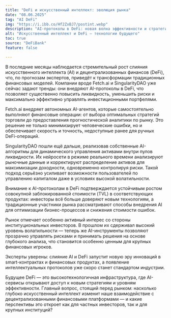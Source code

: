 ```yaml
---
title: "DeFi и искусственный интеллект: эволюция рынка"
date: "08.06.2025"
tag: "AI DeFi"
img: "https://i.ibb.co/Hf2ZxBJ7/postint.webp"
description: "AI-протоколы в DeFi: новая волна эффективности и стратегий."
alt: "Искусственный интеллект и DeFi — технологии будущего"
toc: true
source: "DeFiBank"
feature: false

---
```


В последние месяцы наблюдается стремительный рост слияния искусственного интеллекта (AI) и децентрализованных финансов (DeFi), что, по прогнозам экспертов, приведёт к трансформации традиционных финансовых моделей. Компании вроде Fetch.ai и SingularityDAO уже сейчас задают тренды: они внедряют AI-протоколы в DeFi, что позволяет существенно повысить ликвидность, уменьшить риски и максимально эффективно управлять инвестиционными портфелями.

Fetch.ai внедряет автономных AI-агентов, которые самостоятельно выполняют финансовые операции: от выбора оптимальных стратегий торговли до предоставления прогностической аналитики по рынку. Это решение не только минимизирует человеческие ошибки, но и обеспечивает скорость и точность, недоступные ранее для ручных DeFi-операций.

SingularityDAO пошли ещё дальше, реализовав собственные AI-алгоритмы для динамического управления активами внутри пулов ликвидности. Их нейросети в режиме реального времени анализируют рыночные данные и корректируют распределение активов для максимизации доходности, одновременно контролируя риски. Такой подход серьёзно усиливает возможности пользователей по управлению капиталом даже в условиях высокой волатильности.

Внимание к AI-протоколам в DeFi подтверждается устойчивым ростом совокупной заблокированной стоимости (TVL) в соответствующих продуктах: инвесторы всё больше доверяют новым технологиям, а традиционные участники рынка рассматривают способы внедрения AI для оптимизации бизнес-процессов и снижения стоимости ошибок.

Рынок отмечает особенно активный интерес со стороны институциональных инвесторов. В прошлом их сдерживал высокий уровень волатильности — теперь же AI-инструменты позволяют прозрачно управлять рисками и принимать решения на основе глубокого анализа, что становится особенно ценным для крупных финансовых игроков.

Эксперты уверены: слияние AI и DeFi запустит новую эру инноваций в smart-контрактах и финансовых продуктах, а появление интеллектуальных протоколов уже скоро станет стандартом индустрии.

Будущее DeFi — это высокотехнологичная инфраструктура, где AI-сервисы открывают доступ к новым стратегиям и уровням эффективности. Главный вопрос, стоящий перед рынком: насколько глубоко искусственный интеллект изменит наше взаимодействие с децентрализованными финансовыми платформами — и какие перспективы это откроет как для частных инвесторов, так и для крупных институций?